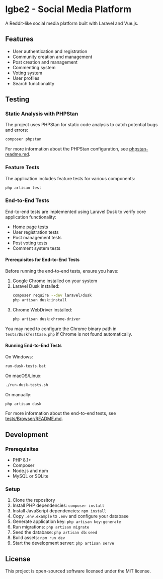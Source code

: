 # lgbe2 - Social Media Platform

A Reddit-like social media platform built with Laravel and Vue.js.

## Features

- User authentication and registration
- Community creation and management
- Post creation and management
- Commenting system
- Voting system
- User profiles
- Search functionality

## Testing

### Static Analysis with PHPStan

The project uses PHPStan for static code analysis to catch potential bugs and errors:

```bash
composer phpstan
```

For more information about the PHPStan configuration, see [phpstan-readme.md](phpstan-readme.md).

### Feature Tests

The application includes feature tests for various components:

```bash
php artisan test
```

### End-to-End Tests

End-to-end tests are implemented using Laravel Dusk to verify core application functionality:

- Home page tests
- User registration tests
- Post management tests
- Post voting tests
- Comment system tests

#### Prerequisites for End-to-End Tests

Before running the end-to-end tests, ensure you have:

1. Google Chrome installed on your system
2. Laravel Dusk installed:
   ```bash
   composer require --dev laravel/dusk
   php artisan dusk:install
   ```
3. Chrome WebDriver installed:
   ```bash
   php artisan dusk:chrome-driver
   ```

You may need to configure the Chrome binary path in `tests/DuskTestCase.php` if Chrome is not found automatically.

#### Running End-to-End Tests

On Windows:

```bash
run-dusk-tests.bat
```

On macOS/Linux:

```bash
./run-dusk-tests.sh
```

Or manually:

```bash
php artisan dusk
```

For more information about the end-to-end tests, see [tests/Browser/README.md](tests/Browser/README.md).

## Development

### Prerequisites

- PHP 8.1+
- Composer
- Node.js and npm
- MySQL or SQLite

### Setup

1. Clone the repository
2. Install PHP dependencies: `composer install`
3. Install JavaScript dependencies: `npm install`
4. Copy `.env.example` to `.env` and configure your database
5. Generate application key: `php artisan key:generate`
6. Run migrations: `php artisan migrate`
7. Seed the database: `php artisan db:seed`
8. Build assets: `npm run dev`
9. Start the development server: `php artisan serve`

## License

This project is open-sourced software licensed under the MIT license.
